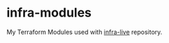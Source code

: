 # infra-modules
My Terraform Modules used with [infra-live](https://github.com/leoddias/infra-live) repository.
